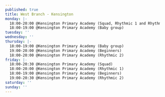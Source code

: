 ```yaml
---
published: true
title: West Branch - Kensington
monday: |-
  18:00-20:00 @Kensington Primary Academy (Squad, Rhythmic 1 and Rhythmic 2)
  18:00-19:00 @Kensington Primary Academy (Baby group)
tuesday: ''
wednesday: ''
thursday: |-
  18:00-19:00 @Kensington Primary Academy (Baby group)
  19:00-20:00 @Kensington Primary Academy (Beginners)
  18:00-20:00 @Kensington Primary Academy (Rhythmic 2)
friday: |-
  18:00-20:30 @Kensington Primary Academy (Squad)
  18:00-20:00 @Kensington Primary Academy (Rhythmic 1)
  18:00-19:00 @Kensington Primary Academy (Beginners)
  19:00-20:30 @Kensington Primary Academy (Rhythmic 2)
saturday: ''
sunday: ''
---
```



